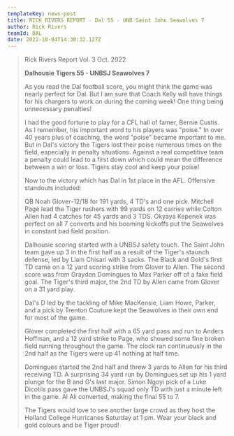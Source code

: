 ```yaml
---
templateKey: news-post
title: RICK RIVERS REPORT - Dal 55 - UNB Saint John Seawolves 7
author: Rick Rivers
teamId: DAL
date: 2022-10-04T14:30:32.127Z
---
```

<!--StartFragment-->

> Rick Rivers Report Vol. 3 Oct. 2022
>
>
>
> **Dalhousie Tigers 55 - UNBSJ Seawolves 7**
>
>
>
> As you read the Dal football score, you might think the game was nearly perfect for Dal. But I am sure that Coach Kelly will have things for his chargers to work on during the coming week! One thing being unnecessary penalties!
>
>
>
> I had the good fortune to play for a CFL hall of famer, Bernie Custis. As I remember, his important word to his players was "poise." In over 40 years plus of coaching, the word "poise" became important to me. But in Dal's victory the Tigers lost their poise numerous times on the field, especially in penalty situations. Against a real competitive team a penalty could lead to a first down which could mean the difference between a win or loss. Tigers stay cool and keep your poise!
>
>
>
> Now to the victory which has Dal in 1st place in the AFL. Offensive standouts included:
>
> QB Noah Glover-12/18 for 191 yards, 4 TD's and one pick. Mitchell Pagé lead the Tiger rushers with 99 yards on 12 carries while Colton Allen had 4 catches for 45 yards and 3 TDS. Okyaya Kepenek was perfect on all 7 converts and his booming kickoffs put the Seawolves in constant bad field position.
>
>
>
> Dalhousie scoring started with a UNBSJ safety touch. The Saint John team gave up 3 in the first half as a result of the Tiger's staunch defense, led by Liam Chisari with 3 sacks. The Black and Gold's first TD came on a 12 yard scoring strike from Glover to Allen. The second score was from Graydon Domingues to Max Parker off of a fake field goal. The Tiger's third major, the 2nd TD by Allen came from Glover on a 31 yard play.
>
>
>
> Dal's D led by the tackling of Mike MacKensie, Liam Howe, Parker, and a pick by Trenton Couture kept the Seawolves in their own end for most of the game.
>
>
>
> Glover completed the first half with a 65 yard pass and run to Anders Hoffman, and a 12 yard strike to Page, who showed some fine broken field running throughout the game. The clock ran continuously in the 2nd half as the Tigers were up 41 nothing at half time.
>
>
>
> Domingues started the 2nd half and threw 3 yards to Allen for his third receiving TD. A surprising 34 yard run by Domingues set up his 1 yard plunge for the B and G's last major. Simon Ngoyi pick of a Luke Dicotiis pass gave the UNBSJ's squad only TD with just a minute left in the game. Al Ali converted, making the final 55 to 7.
>
>
>
> The Tigers would love to see another large crowd as they host the Holland College Hurricanes Saturday at 1 pm. Wear your black and gold colours and be Tiger proud!

<!--EndFragment-->